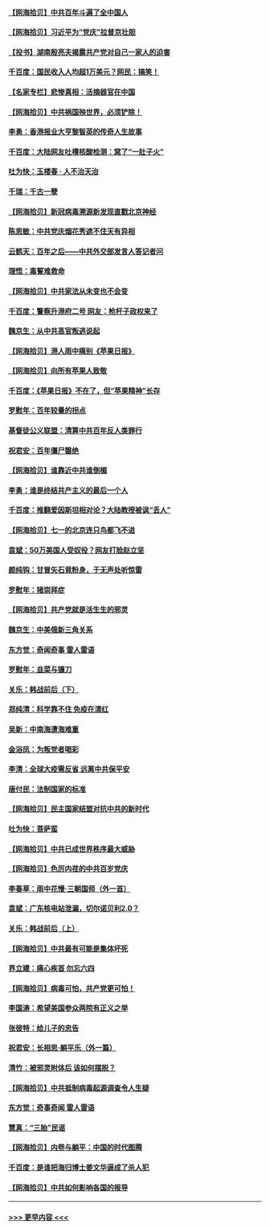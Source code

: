 #### [【网海拾贝】中共百年斗遍了全中国人](../pages/nsc993/n13060020.md?t=07030452) 
#### [【网海拾贝】习近平为“党庆”拉普京壮胆](../pages/nsc993/n13057781.md?t=07030452) 
#### [【投书】湖南殷亮夫揭露共产党对自己一家人的迫害](../pages/nsc993/n13057744.md?t=07030452) 
#### [千百度：国民收入人均超1万美元？网民：搞笑！](../pages/nsc993/n13057692.md?t=07030452) 
#### [【名家专栏】悲惨真相：活摘器官在中国](../pages/nsc993/n13056611.md?t=07030452) 
#### [【网海拾贝】中共祸国殃世界，必须铲除！](../pages/nsc993/n13056011.md?t=07030452) 
#### [李勇：香港报业大亨黎智英的传奇人生故事](../pages/nsc993/n13055258.md?t=07030452) 
#### [千百度：大陆网友吐槽核酸检测：窝了“一肚子火”](../pages/nsc993/n13055194.md?t=07030452) 
#### [吐为快：玉楼春 · 人不治天治](../pages/nsc993/n13054028.md?t=07030452) 
#### [千瑞：千古一孽](../pages/nsc993/n13054016.md?t=07030452) 
#### [【网海拾贝】新冠病毒溯源新发现直戳北京神经](../pages/nsc993/n13052425.md?t=07030452) 
#### [陈思敏：中共党庆烟花秀遮不住天有异相](../pages/nsc993/n13052020.md?t=07030452) 
#### [云鹤天：百年之后——中共外交部发言人答记者问](../pages/nsc993/n13051604.md?t=07030452) 
#### [理悟：毒誓难救命](../pages/nsc993/n13051601.md?t=07030452) 
#### [【网海拾贝】中共家法从未变也不会变](../pages/nsc993/n13050366.md?t=07030452) 
#### [千百度：警察升港府二号 网友：枪杆子政权来了](../pages/nsc993/n13050261.md?t=07030452) 
#### [魏京生：从中共高官叛逃说起](../pages/nsc993/n13048997.md?t=07030452) 
#### [【网海拾贝】港人雨中痛别《苹果日报》](../pages/nsc993/n13048941.md?t=07030452) 
#### [【网海拾贝】向所有苹果人致敬](../pages/nsc993/n13046795.md?t=07030452) 
#### [千百度：《苹果日报》不在了，但“苹果精神”长存](../pages/nsc993/n13046703.md?t=07030452) 
#### [罗慰年：百年较量的拐点](../pages/nsc993/n13046542.md?t=07030452) 
#### [基督徒公义联盟：清算中共百年反人类罪行](../pages/nsc993/n13046499.md?t=07030452) 
#### [祝君安：百年僵尸罄绝](../pages/nsc993/n13045595.md?t=07030452) 
#### [【网海拾贝】谁靠近中共谁倒楣](../pages/nsc993/n13044667.md?t=07030452) 
#### [李勇：谁是终结共产主义的最后一个人](../pages/nsc993/n13044397.md?t=07030452) 
#### [千百度：推翻爱因斯坦相对论？大陆教授被讽“丢人”](../pages/nsc993/n13043908.md?t=07030452) 
#### [【网海拾贝】七一的北京连只鸟都飞不进](../pages/nsc993/n13041377.md?t=07030452) 
#### [袁斌：50万美国人受奴役？网友打脸赵立坚](../pages/nsc993/n13041330.md?t=07030452) 
#### [颜纯钩：甘冒矢石竟粉身，于无声处听惊雷](../pages/nsc993/n13041140.md?t=07030452) 
#### [罗慰年：猪崇拜症](../pages/nsc993/n13041071.md?t=07030452) 
#### [【网海拾贝】共产党就是活生生的邪灵](../pages/nsc993/n13036627.md?t=07030452) 
#### [魏京生：中美俄新三角关系](../pages/nsc993/n13035986.md?t=07030452) 
#### [东方觉：奇闻奇事 雷人雷语](../pages/nsc993/n13035878.md?t=07030452) 
#### [罗慰年：韭菜与镰刀](../pages/nsc993/n13034374.md?t=07030452) 
#### [关乐：韩战前后（下）](../pages/nsc993/n13034113.md?t=07030452) 
#### [郑纯清：科学靠不住 免疫在漂红](../pages/nsc993/n13034093.md?t=07030452) 
#### [吴新：中南海遭海难重](../pages/nsc993/n13034084.md?t=07030452) 
#### [金浴凤：为叛党者喝彩](../pages/nsc993/n13034058.md?t=07030452) 
#### [李清：全球大疫需反省 远离中共保平安](../pages/nsc993/n13033784.md?t=07030452) 
#### [唐付民：法制国家的标准](../pages/nsc993/n13032944.md?t=07030452) 
#### [【网海拾贝】民主国家结盟对抗中共的新时代](../pages/nsc993/n13031717.md?t=07030452) 
#### [吐为快：菩萨蛮](../pages/nsc993/n13030033.md?t=07030452) 
#### [【网海拾贝】中共已成世界秩序最大威胁](../pages/nsc993/n13028138.md?t=07030452) 
#### [【网海拾贝】色厉内荏的中共百岁党庆](../pages/nsc993/n13025582.md?t=07030452) 
#### [李春草：雨中花慢‧三朝国师（外一首）](../pages/nsc993/n13025567.md?t=07030452) 
#### [袁斌：广东核电站泄漏，切尔诺贝利2.0？](../pages/nsc993/n13025475.md?t=07030452) 
#### [关乐：韩战前后（上）](../pages/nsc993/n13025387.md?t=07030452) 
#### [【网海拾贝】中共最有可能是集体坏死](../pages/nsc993/n13023101.md?t=07030452) 
#### [界立建：痛心疾首 勿忘六四](../pages/nsc993/n13022339.md?t=07030452) 
#### [【网海拾贝】病毒可怕，共产党更可怕！](../pages/nsc993/n13020728.md?t=07030452) 
#### [李国涛：希望美国参众两院有正义之举](../pages/nsc993/n13020674.md?t=07030452) 
#### [张彼特：给儿子的忠告](../pages/nsc993/n13018934.md?t=07030452) 
#### [祝君安：长相思‧躺平乐（外一篇）](../pages/nsc993/n13018923.md?t=07030452) 
#### [清竹：被邪灵附体后 该如何摆脱？](../pages/nsc993/n13018877.md?t=07030452) 
#### [【网海拾贝】中共抵制病毒起源调查令人生疑](../pages/nsc993/n13017785.md?t=07030452) 
#### [东方觉：奇事奇闻 雷人雷语](../pages/nsc993/n13017577.md?t=07030452) 
#### [慧真：“三胎”民谣](../pages/nsc993/n13017394.md?t=07030452) 
#### [【网海拾贝】内卷与躺平：中国的时代图腾](../pages/nsc993/n13016128.md?t=07030452) 
#### [千百度：是谁把海归博士姜文华逼成了杀人犯](../pages/nsc993/n13015218.md?t=07030452) 
#### [【网海拾贝】中共如何影响各国的报导](../pages/nsc993/n13012599.md?t=07030452) 

----
#### [ >>> 更早内容 <<< ](../indexes/nsc993-earlier.md)
